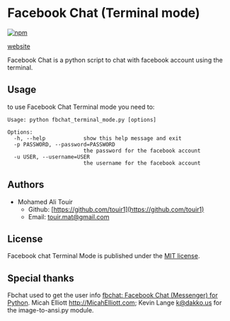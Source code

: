 # Facebook Chat (Terminal mode)
[![npm](https://img.shields.io/npm/l/date-2.svg?style=flat-square)]()

[website](https://touir1.github.io/Facebook-Chat-Terminal-mode/)

Facebook Chat is a python script to chat with facebook account using the terminal.

## Usage ##


to use Facebook Chat Terminal mode you need to:
```
Usage: python fbchat_terminal_mode.py [options]

Options:
  -h, --help            show this help message and exit
  -p PASSWORD, --password=PASSWORD
                        the password for the facebook account
  -u USER, --username=USER
                        the username for the facebook account
```

<!---
to use Spam Classifier as a web service you need to:

**-Start the web server**
```
Usage: web_service.py [options]

Options:
  -h, --help            show this help message and exit
  -c FILE, --classifier=FILE
                        import classifier from file
  -v FILE, --vectorizer=FILE
                        import vectorizer from file
  -p PORT, --port=PORT  port of the server
  -a ADRESS, --adress=ADRESS
                        adress of the server
```

**-call the web service**

```
http://[adress]:[port]/[subject]/[message]

adress: adress of the server
port: port of the server
subject: subject of the mail encoded in url format
message: message of the mail encoded in url format
```
-->
## Authors ##

* Mohamed Ali Touir
  * Github: [https://github.com/touir1](https://github.com/touir1)
  * Email: [touir.mat@gmail.com](mailto:touir.mat@gmail.com)

## License ##

Facebook chat Terminal Mode is published under the [MIT license](http://www.opensource.org/licenses/mit-license).

## Special thanks ##

Fbchat used to get the user info [fbchat: Facebook Chat (Messenger) for Python](https://github.com/carpedm20/fbchat).
Micah Elliott http://MicahElliott.com; Kevin Lange <k@dakko.us> for the image-to-ansi.py module.
<!---
csmining.org for providing the dataset used for training my model [csmining: Spam email datasets](http://csmining.org/index.php/spam-email-datasets-.html).
-->
